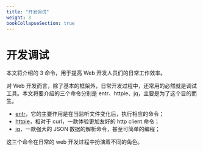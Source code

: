 ```yaml
---
title: "开发调试"
weight: 3
bookCollapseSection: true
---
```


# 开发调试

本文将介绍的 3 命令，用于提高 Web 开发人员们的日常工作效率。

对 Web 开发而言，除了基本的框架外，日常开发过程中，还常用的必然就是调试工具。本文将要介绍的三个命令分别是 entr、httpie、jq，主要是为了这个目的而生。

- [entr](https://github.com/eradman/entr)，它的主要作用是在当监听文件变化后，执行相应的命令；
- [httpie](https://github.com/httpie/cli)，相对于 curl，一款体验更加友好的 http client 命令；
- [jq](https://github.com/jqlang/jq)，一款强大的 JSON 数据的解析命令，甚至可简单的编程；

这三个命令在日常的 web 开发过程中扮演着不同的角色。

